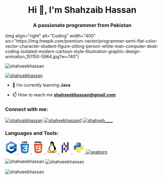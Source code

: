 <h1 align="center">Hi 👋, I'm Shahzaib Hassan</h1>
<h3 align="center">A passionate programmer from Pakistan</h3>
(img align="right" alt="Coding" width="400" src="https://img.freepik.com/premium-vector/programmer-semi-flat-color-vector-character-student-figure-sitting-person-white-man-computer-desk-coding-isolated-modern-cartoon-style-illustration-graphic-design-animation_151150-5964.jpg?w=740")


<p align="left"> <img src="https://komarev.com/ghpvc/?username=shahxeebhassan&label=Profile%20views&color=0e75b6&style=flat" alt="shahxeebhassan" /> </p>

<p align="left"> <a href="https://twitter.com/shahxaibhassan" target="blank"><img src="https://img.shields.io/twitter/follow/shahxaibhassan?logo=twitter&style=for-the-badge" alt="shahxaibhassan" /></a> </p>

- 🌱 I’m currently learning **Java**

- 📫 How to reach me **shahxeebhassan@gmail.com**

<h3 align="left">Connect with me:</h3>
<p align="left">
<a href="https://twitter.com/shahxaibhassan" target="blank"><img align="center" src="https://raw.githubusercontent.com/rahuldkjain/github-profile-readme-generator/master/src/images/icons/Social/twitter.svg" alt="shahxaibhassan" height="30" width="40" /></a>
<a href="https://fb.com/shahxebhassan1" target="blank"><img align="center" src="https://raw.githubusercontent.com/rahuldkjain/github-profile-readme-generator/master/src/images/icons/Social/facebook.svg" alt="shahxebhassan1" height="30" width="40" /></a>
<a href="https://instagram.com/shahxeb____" target="blank"><img align="center" src="https://raw.githubusercontent.com/rahuldkjain/github-profile-readme-generator/master/src/images/icons/Social/instagram.svg" alt="shahxeb____" height="30" width="40" /></a>
</p>

<h3 align="left">Languages and Tools:</h3>
<p align="left"> <a href="https://www.w3schools.com/cpp/" target="_blank" rel="noreferrer"> <img src="https://raw.githubusercontent.com/devicons/devicon/master/icons/cplusplus/cplusplus-original.svg" alt="cplusplus" width="40" height="40"/> </a> <a href="https://www.w3schools.com/css/" target="_blank" rel="noreferrer"> <img src="https://raw.githubusercontent.com/devicons/devicon/master/icons/css3/css3-original-wordmark.svg" alt="css3" width="40" height="40"/> </a> <a href="https://www.w3.org/html/" target="_blank" rel="noreferrer"> <img src="https://raw.githubusercontent.com/devicons/devicon/master/icons/html5/html5-original-wordmark.svg" alt="html5" width="40" height="40"/> </a> <a href="https://www.linux.org/" target="_blank" rel="noreferrer"> <img src="https://raw.githubusercontent.com/devicons/devicon/master/icons/linux/linux-original.svg" alt="linux" width="40" height="40"/> </a> <a href="https://pandas.pydata.org/" target="_blank" rel="noreferrer"> <img src="https://raw.githubusercontent.com/devicons/devicon/2ae2a900d2f041da66e950e4d48052658d850630/icons/pandas/pandas-original.svg" alt="pandas" width="40" height="40"/> </a> <a href="https://www.python.org" target="_blank" rel="noreferrer"> <img src="https://raw.githubusercontent.com/devicons/devicon/master/icons/python/python-original.svg" alt="python" width="40" height="40"/> </a> <a href="https://seaborn.pydata.org/" target="_blank" rel="noreferrer"> <img src="https://seaborn.pydata.org/_images/logo-mark-lightbg.svg" alt="seaborn" width="40" height="40"/> </a> </p>

<p><img align="left" src="https://github-readme-stats.vercel.app/api/top-langs?username=shahxeebhassan&show_icons=true&locale=en&layout=compact" alt="shahxeebhassan" /></p>

<p>&nbsp;<img align="center" src="https://github-readme-stats.vercel.app/api?username=shahxeebhassan&show_icons=true&locale=en" alt="shahxeebhassan" /></p>

<p><img align="center" src="https://github-readme-streak-stats.herokuapp.com/?user=shahxeebhassan&" alt="shahxeebhassan" /></p>
